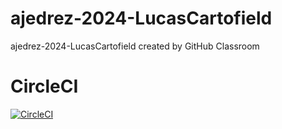 # ajedrez-2024-LucasCartofield
ajedrez-2024-LucasCartofield created by GitHub Classroom

# CircleCI
[![CircleCI](https://dl.circleci.com/status-badge/img/gh/um-computacion-tm/ajedrez-2024-LucasCartofield/tree/main.svg?style=svg)](https://dl.circleci.com/status-badge/redirect/gh/um-computacion-tm/ajedrez-2024-LucasCartofield/tree/main)
